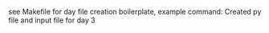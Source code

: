 see Makefile for day file creation boilerplate, example command: Created py file and input file for day 3

